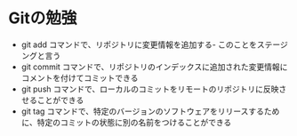 # Gitの勉強
- git add コマンドで、リポジトリに変更情報を追加する- このことをステージングと言う
- git commit コマンドで、リポジトリのインデックスに追加された変更情報にコメントを付けてコミットできる
- git push コマンドで、ローカルのコミットをリモートのリポジトリに反映させることができる
- git tag コマンドで、特定のバージョンのソフトウェアをリリースするために、特定のコミットの状態に別の名前をつけることができる
